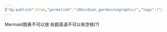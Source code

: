 ```yaml
---
{"dg-publish":true,"permalink":"/Obsidian_garden/nographic/","tags":["garden"]}
---
```


Mermaid图表不可以放
标题英语不可以有空格(?)